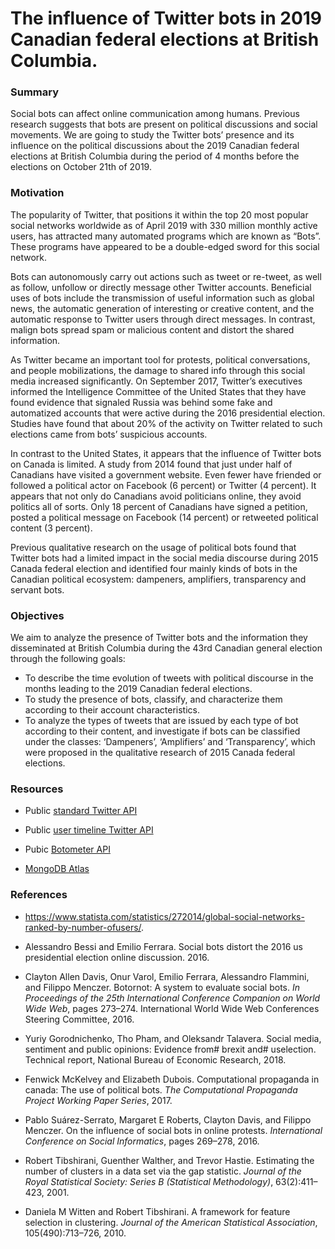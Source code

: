 # The influence of Twitter bots in 2019 Canadian federal elections at British Columbia.

### Summary

Social bots can affect online communication among humans. Previous research suggests that bots are present on political discussions and social movements. We are going to study the Twitter bots’ presence and its influence on the political discussions about the 2019 Canadian federal elections at British Columbia during the period of 4 months before the elections on October 21th of 2019.

###  Motivation

The popularity of Twitter, that positions it within the top 20 most popular social networks worldwide as of April 2019 with 330 million monthly active users, has attracted many automated programs which are known as “Bots”. These programs have appeared to be a double-edged sword for this social network.

Bots can autonomously carry out actions such as tweet or re-tweet, as well as follow, unfollow or directly message other Twitter accounts. Beneficial uses of bots include the transmission of useful information such as global news, the automatic generation of interesting or creative content, and the automatic response to Twitter users through direct messages. In contrast, malign bots spread spam or malicious content and distort the shared information.

As Twitter became an important tool for protests, political conversations, and people mobilizations, the damage to shared info through this social media increased significantly. On September 2017, Twitter’s executives informed the Intelligence Committee of the United States that they have found evidence that signaled Russia was behind some fake and automatized accounts that were active during the 2016 presidential election. Studies have found that about 20% of the activity on Twitter related to such elections came from bots’ suspicious accounts.

In contrast to the United States, it appears that the influence of Twitter bots on Canada is limited. A study from 2014 found that just under half of Canadians have visited a government website. Even fewer have friended or followed a political actor on Facebook (6 percent) or Twitter (4 percent). It appears that not only do Canadians avoid politicians online, they avoid politics all of sorts. Only 18 percent of Canadians have signed a petition, posted a political message on Facebook (14 percent) or retweeted political content (3 percent).

Previous qualitative research on the usage of political bots found that Twitter bots had a limited impact in the social media discourse during 2015 Canada federal election and identified four mainly kinds of bots in the Canadian political ecosystem: dampeners, amplifiers, transparency and servant bots.

### Objectives

We aim to analyze the presence of Twitter bots and the information they disseminated at British Columbia during the 43rd Canadian general election through the following goals:

- To describe the time evolution of tweets with political discourse in the months leading to the 2019 Canadian federal elections.
- To study the presence of bots, classify, and characterize them according to their account characteristics.
- To analyze the types of tweets that are issued by each type of bot according to their content, and investigate if bots can be classified under the classes: ‘Dampeners’, ‘Amplifiers’ and ‘Transparency’, which were proposed in the qualitative research of 2015 Canada federal elections.

### Resources

- Public [standard Twitter API](https://developer.twitter.com/en/docs/tweets/search/api-reference/get-search-tweets.html)

- Public [user timeline Twitter API](https://developer.twitter.com/en/docs/tweets/timelines/api-reference/get-statuses-user_timeline.html)

- Pubic [Botometer API](https://botometer.iuni.iu.edu/#!/api)

- [MongoDB Atlas](https://www.mongodb.com/cloud/atlas)

### References

- https://www.statista.com/statistics/272014/global-social-networks-ranked-by-number-ofusers/.

- Alessandro Bessi and Emilio Ferrara. Social bots distort the 2016 us presidential election online discussion. 2016.

- Clayton Allen Davis, Onur Varol, Emilio Ferrara, Alessandro Flammini, and Filippo Menczer. Botornot: A system to evaluate social bots. *In Proceedings of the 25th International Conference Companion on World Wide Web*, pages 273–274. International World Wide Web Conferences Steering Committee, 2016. 

- Yuriy Gorodnichenko, Tho Pham, and Oleksandr Talavera. Social media, sentiment and public opinions: Evidence from# brexit and# uselection. Technical report, National Bureau of Economic Research, 2018.

- Fenwick McKelvey and Elizabeth Dubois. Computational propaganda in canada: The use of political bots. *The Computational Propaganda Project Working Paper Series*, 2017.

- Pablo Suárez-Serrato, Margaret E Roberts, Clayton Davis, and Filippo Menczer. On the influence of social bots in online protests. *International Conference on Social Informatics*, pages 269–278, 2016.

- Robert Tibshirani, Guenther Walther, and Trevor Hastie. Estimating the number of clusters in a data set via the gap statistic. *Journal of the Royal Statistical Society: Series B (Statistical Methodology)*, 63(2):411–423, 2001.

- Daniela M Witten and Robert Tibshirani. A framework for feature selection in clustering. *Journal of the American Statistical Association*, 105(490):713–726, 2010.
